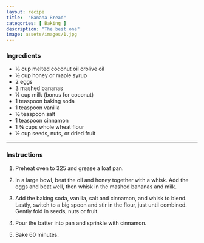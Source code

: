 ```yaml
---
layout: recipe
title:  "Banana Bread"
categories: [ Baking ]
description: "The best one"
image: assets/images/1.jpg
---
```

### Ingredients

- ⅓ cup melted coconut oil orolive oil
- ½ cup honey or maple syrup
- 2 eggs
- 3 mashed bananas
- ¼ cup milk (bonus for coconut)
- 1 teaspoon baking soda
- 1 teaspoon vanilla
- ½ teaspoon salt
- 1 teaspoon cinnamon
- 1 ¾ cups whole wheat flour
- ½ cup seeds, nuts, or dried fruit

---

### Instructions

1. Preheat oven to 325 and grease a loaf pan.

2. In a large bowl, beat the oil and honey together with a whisk. Add the eggs and beat well, then whisk in the mashed bananas and milk.

3. Add the baking soda, vanilla, salt and cinnamon, and whisk to blend. Lastly, switch to a big spoon and stir in the flour, just until combined. Gently fold in seeds, nuts or fruit.

3. Pour the batter into pan and sprinkle with cinnamon.

4. Bake 60 minutes.
